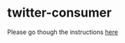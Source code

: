 # twitter-consumer

Please go though the instructions <a href="https://github.com/gnr14/twitter-streaming#readme">here</a>
